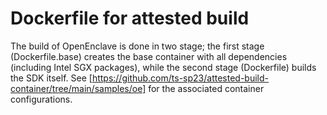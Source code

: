 # Dockerfile for attested build

The build of OpenEnclave is done in two stage; the first stage
(Dockerfile.base) creates the base container with all dependencies (including
Intel SGX packages), while the second stage (Dockerfile) builds the SDK
itself. See
[https://github.com/ts-sp23/attested-build-container/tree/main/samples/oe] for
the associated container configurations.

